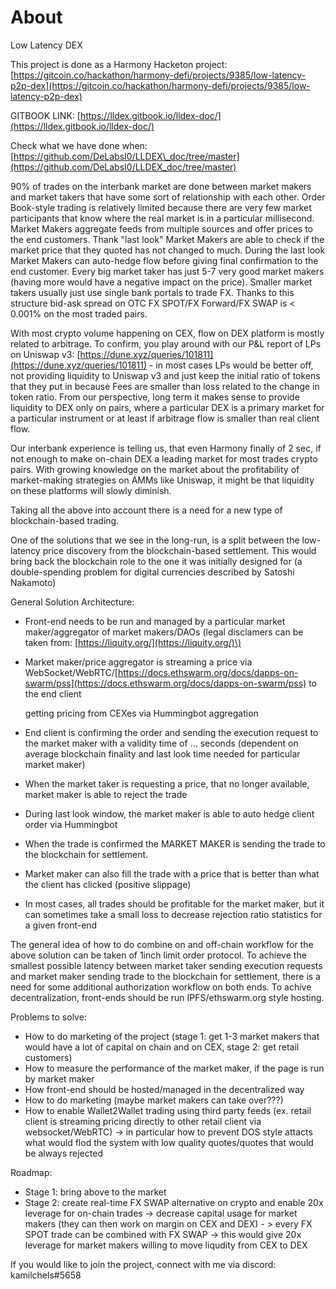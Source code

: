 # About

Low Latency DEX

This project is done as a Harmony Hacketon project: [https://gitcoin.co/hackathon/harmony-defi/projects/9385/low-latency-p2p-dex](https://gitcoin.co/hackathon/harmony-defi/projects/9385/low-latency-p2p-dex)

GITBOOK LINK: [https://lldex.gitbook.io/lldex-doc/](https://lldex.gitbook.io/lldex-doc/)

Check what we have done when: [https://github.com/DeLabsI0/LLDEX\_doc/tree/master](https://github.com/DeLabsI0/LLDEX_doc/tree/master)

90% of trades on the interbank market are done between market makers and market takers that have some sort of relationship with each other. Order Book-style trading is relatively limited because there are very few market participants that know where the real market is in a particular millisecond. Market Makers aggregate feeds from multiple sources and offer prices to the end customers. Thank "last look" Market Makers are able to check if the market price that they quoted has not changed to much. During the last look Market Makers can auto-hedge flow before giving final confirmation to the end customer. Every big market taker has just 5-7 very good market makers \(having more would have a negative impact on the price\). Smaller market takers usually just use single bank portals to trade FX. Thanks to this structure bid-ask spread on OTC FX SPOT/FX Forward/FX SWAP is &lt; 0.001% on the most traded pairs.

With most crypto volume happening on CEX, flow on DEX platform is mostly related to arbitrage. To confirm, you play around with our P&L report of LPs on Uniswap v3: [https://dune.xyz/queries/101811](https://dune.xyz/queries/101811) - in most cases LPs would be better off, not providing liquidity to Uniswap v3 and just keep the initial ratio of tokens that they put in because Fees are smaller than loss related to the change in token ratio. From our perspective, long term it makes sense to provide liquidity to DEX only on pairs, where a particular DEX is a primary market for a particular instrument or at least if arbitrage flow is smaller than real client flow.

Our interbank experience is telling us, that even Harmony finally of 2 sec, if not enough to make on-chain DEX a leading market for most trades crypto pairs. With growing knowledge on the market about the profitability of market-making strategies on AMMs like Uniswap, it might be that liquidity on these platforms will slowly diminish.

Taking all the above into account there is a need for a new type of blockchain-based trading.

One of the solutions that we see in the long-run, is a split between the low-latency price discovery from the blockchain-based settlement. This would bring back the blockchain role to the one it was initially designed for \(a double-spending problem for digital currencies described by Satoshi Nakamoto\)

General Solution Architecture:

* Front-end needs to be run and managed by a particular market maker/aggregator of market makers/DAOs \(legal disclamers can be taken from: [https://liquity.org/](https://liquity.org/)\)
* Market maker/price aggregator is streaming a price via WebSocket/WebRTC/[https://docs.ethswarm.org/docs/dapps-on-swarm/pss](https://docs.ethswarm.org/docs/dapps-on-swarm/pss) to the end client 

  getting pricing from CEXes via Hummingbot aggregation

* End client is confirming the order and sending the execution request to the market maker with a validity time of ... seconds \(dependent on average blockchain finality and last look time needed for particular market maker\)
* When the market taker is requesting a price, that no longer available, market maker is able to reject the trade
* During last look window, the market maker is able to auto hedge client order via Hummingbot 
* When the trade is confirmed the MARKET MAKER is sending the trade to the blockchain for settlement. 
* Market maker can also fill the trade with a price that is better than what the client has clicked \(positive slippage\) 
* In most cases, all trades should be profitable for the market maker, but it can sometimes take a small loss to decrease rejection ratio statistics for a given front-end 

The general idea of how to do combine on and off-chain workflow for the above solution can be taken of 1inch limit order protocol. To achieve the smallest possible latency between market taker sending execution requests and market maker sending trade to the blockchain for settlement, there is a need for some additional authorization workflow on both ends. To achive decentralization, front-ends should be run IPFS/ethswarm.org style hosting.

Problems to solve:

* How to do marketing of the project \(stage 1: get 1-3 market makers that would have a lot of capital on chain and on CEX, stage 2: get retail customers\)
* How to measure the performance of the market maker, if the page is run by market maker
* How front-end should be hosted/managed in the decentralized way
* How to do marketing \(maybe market makers can take over???\)
* How to enable Wallet2Wallet trading using third party feeds \(ex. retail client is streaming pricing directly to other retail client via websocket/WebRTC\) -&gt; in particular how to prevent DOS style attacts what would flod the system with low quality quotes/quotes that would be always rejected

Roadmap:

* Stage 1: bring above to the market
* Stage 2: create real-time FX SWAP alternative on crypto and enable 20x leverage for on-chain trades -&gt; decrease capital usage for market makers \(they can then work on margin on CEX and DEX\) - &gt; every FX SPOT trade can be combined with FX SWAP -&gt; this would give 20x leverage for market makers willing to move liqudity from CEX to DEX

If you would like to join the project, connect with me via discord: kamilchels\#5658

